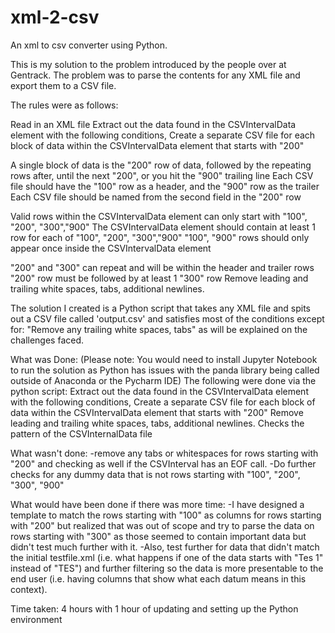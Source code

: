 # xml-2-csv
An xml to csv converter using Python.

This is my solution to the problem introduced by the people over at Gentrack. The problem was to parse the contents for any XML file and export them to a CSV file.

The rules were as follows:

Read in an XML file
Extract out the data found in the CSVIntervalData element with the following conditions,
Create a separate CSV file for each block of data within the CSVIntervalData element that starts with "200"

A single block of data is the "200" row of data, followed by the repeating rows after, until the next "200", or you hit the "900" trailing line
Each CSV file should have the "100" row as a header, and the "900" row as the trailer
Each CSV file should be named from the second field in the "200" row

Valid rows within the CSVIntervalData element can only start with "100", "200", "300","900"
The CSVIntervalData element should contain at least 1 row for each of "100", "200", "300","900"
"100", "900" rows should only appear once inside the CSVIntervalData element

"200" and "300" can repeat and will be within the header and trailer rows 
"200" row must be followed by at least 1 "300" row
Remove leading and trailing white spaces, tabs, additional newlines.

The solution I created is a Python script that takes any XML file and spits out a CSV file called 'output.csv' and satisfies most of the conditions except for:
"Remove any trailing white spaces, tabs" as will be explained on the challenges faced.

What was Done: (Please note: You would need to install Jupyter Notebook to run the solution as Python has issues with the panda library being called outside of Anaconda or the Pycharm IDE)
The following were done via the python script:
Extract out the data found in the CSVIntervalData element with the following conditions,
Create a separate CSV file for each block of data within the CSVIntervalData element that starts with "200"
Remove leading and trailing white spaces, tabs, additional newlines.
Checks the pattern of the CSVInternalData file

What wasn't done:
-remove any tabs or whitespaces for rows starting with "200" and checking as well if the CSVInterval has an EOF call.
-Do further checks for any dummy data that is not rows starting with "100", "200", "300", "900"

What would have been done if there was more time:
-I have designed a template to match the rows starting with "100" as columns for rows starting with "200" but realized that was out of scope and try to parse the data on rows starting with "300" as those seemed to contain important data but didn't test much further with it.
-Also, test further for data that didn't match the initial testfile.xml (i.e. what happens if one of the data starts with "Tes 1" instead of "TES") and further filtering so the data is more presentable to the end user (i.e. having columns that show what each datum means in this context).

Time taken: 4 hours with 1 hour of updating and setting up the Python environment
